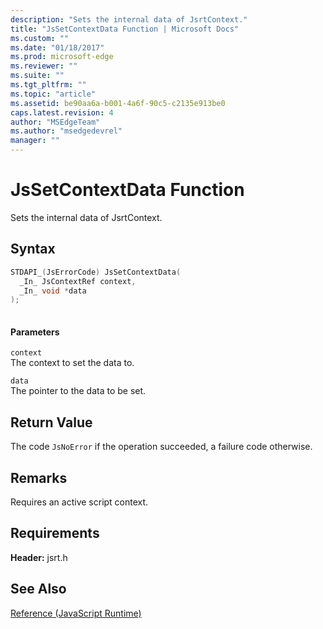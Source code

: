 ```yaml
---
description: "Sets the internal data of JsrtContext."
title: "JsSetContextData Function | Microsoft Docs"
ms.custom: ""
ms.date: "01/18/2017"
ms.prod: microsoft-edge
ms.reviewer: ""
ms.suite: ""
ms.tgt_pltfrm: ""
ms.topic: "article"
ms.assetid: be90aa6a-b001-4a6f-90c5-c2135e913be0
caps.latest.revision: 4
author: "MSEdgeTeam"
ms.author: "msedgedevrel"
manager: ""
---
```

# JsSetContextData Function
Sets the internal data of JsrtContext.  
  
## Syntax  
  
```cpp  
STDAPI_(JsErrorCode) JsSetContextData(  
  _In_ JsContextRef context,  
  _In_ void *data  
);  
  
```  
  
#### Parameters  
 `context`  
 The context to set the data to.  
  
 `data`  
 The pointer to the data to be set.  
  
## Return Value  
 The code `JsNoError` if the operation succeeded, a failure code otherwise.  
  
## Remarks  
 Requires an active script context.  
  
## Requirements  
 **Header:** jsrt.h  
  
## See Also  
 [Reference (JavaScript Runtime)](../chakra-hosting/reference-javascript-runtime.md)
